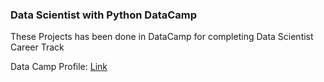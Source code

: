 ### Data Scientist with Python DataCamp
These Projects has been done in DataCamp for completing Data Scientist Career Track

Data Camp Profile:
[Link](https://www.datacamp.com/profile/nowshadrobiulh)

